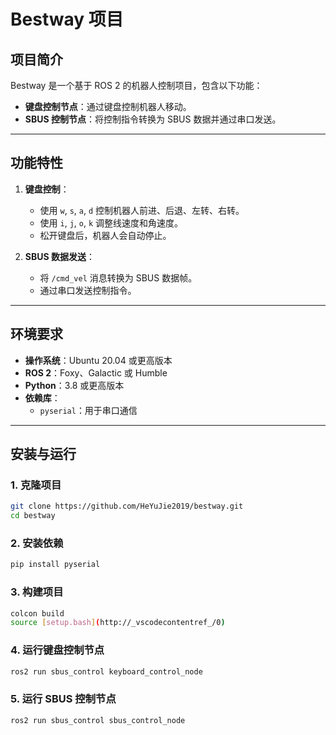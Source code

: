 # Bestway 项目

## 项目简介
Bestway 是一个基于 ROS 2 的机器人控制项目，包含以下功能：
- **键盘控制节点**：通过键盘控制机器人移动。
- **SBUS 控制节点**：将控制指令转换为 SBUS 数据并通过串口发送。

---

## 功能特性
1. **键盘控制**：
   - 使用 `w`, `s`, `a`, `d` 控制机器人前进、后退、左转、右转。
   - 使用 `i`, `j`, `o`, `k` 调整线速度和角速度。
   - 松开键盘后，机器人会自动停止。

2. **SBUS 数据发送**：
   - 将 `/cmd_vel` 消息转换为 SBUS 数据帧。
   - 通过串口发送控制指令。

---

## 环境要求
- **操作系统**：Ubuntu 20.04 或更高版本
- **ROS 2**：Foxy、Galactic 或 Humble
- **Python**：3.8 或更高版本
- **依赖库**：
  - `pyserial`：用于串口通信

---

## 安装与运行

### 1. 克隆项目
```bash
git clone https://github.com/HeYuJie2019/bestway.git
cd bestway
```

### 2. 安装依赖
```bash
pip install pyserial
```

### 3. 构建项目
```bash
colcon build
source [setup.bash](http://_vscodecontentref_/0)
```

### 4. 运行键盘控制节点
```bash
ros2 run sbus_control keyboard_control_node
```

### 5. 运行 SBUS 控制节点
```bash
ros2 run sbus_control sbus_control_node
```